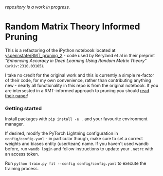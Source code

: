 _repository is a work in progress._

# Random Matrix Theory Informed Pruning

This is a refactoring of the iPython notebook located at [yspennstate/RMT_pruning_2](https://github.com/yspennstate/RMT_pruning_2) - code used by Beryland et al in their preprint _"Enhancing Accuracy in Deep Learning Using Random Matrix
Theory"_ (`arXiv:2310.03165`).

I take no credit for the original work and this is currently a simple re-factor of their code, for my own convenience, rather than contributing anything new - nearly all functionality in this repo is from the original notebook. If you are intersested in a RMT-informed approach to pruning you should [read their paper](https://arxiv.org/abs/2310.03165)!

### Getting started

Install packages with `pip install -e .` and your favourite environment manager.

If desired, modify the PyTorch Lightning configuration in `config/config.yaml` - in particular though, make sure to set a correct weights and biases entity (user/team) name.
If you haven't used wandb before, run `wandb login` and follow instructions to update your `.netrc` with an access token.

Run `python train.py fit --config config/config.yaml` to execute the training process.
